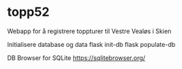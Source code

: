 # topp52
Webapp for å registrere toppturer til Vestre Vealøs i Skien

Initialisere database og data
flask init-db
flask populate-db

DB Browser for SQLite
https://sqlitebrowser.org/
